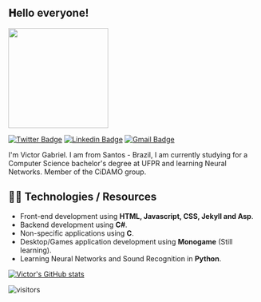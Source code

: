 <h2> 𝐇ello everyone!</h2>

<img align='center' src='https://user-images.githubusercontent.com/56267233/117076784-63793500-ad0d-11eb-9c30-4f75412f6b9e.gif' width='200"'>



[![Twitter Badge](https://img.shields.io/badge/-@TheDirky-1ca0f1?style=flat-square&labelColor=1ca0f1&logo=twitter&logoColor=white&link=https://twitter.com/TheDirky)](https://twitter.com/TheDirky)
[![Linkedin Badge](https://img.shields.io/badge/-VictorGabriel-blue?style=flat-square&logo=Linkedin&logoColor=white&link=https://www.linkedin.com/in/victorgsbarbosa/)](https://www.linkedin.com/in/victorgsbarbosa/)
[![Gmail Badge](https://img.shields.io/badge/-victorgsbarbosa@gmail.com-c14438?style=flat-square&logo=Gmail&logoColor=white&link=mailto:victorgsbarbosa@gmail.com)](mailto:victorgsbarbosa@gmail.com)

I'm Victor Gabriel. I am from Santos - Brazil, I am currently studying for a Computer Science bachelor's degree at UFPR and learning Neural Networks. Member of the CiDAMO group.
## 🐱‍👤 Technologies / Resources
- Front-end development using **HTML, Javascript, CSS, Jekyll and Asp**.
- Backend development using **C#**.
- Non-specific applications using **C**.
- Desktop/Games application development using **Monogame** (Still learning).
- Learning Neural Networks and Sound Recognition in **Python**.



[![Victor's GitHub stats](https://github-readme-stats.vercel.app/api?username=vector-b&show_icons=true&theme=radical)](https://github.com/vector-b/github-readme-stats)



![visitors](https://page-views.glitch.me/badge?page_id=vector-b.vector-b)

